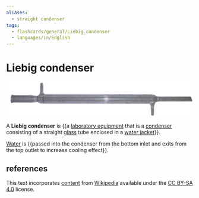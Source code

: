 ```yaml
---
aliases:
  - straight condenser
tags:
  - flashcards/general/Liebig_condenser
  - languages/in/English
---
```


# Liebig condenser

![LiebigCondenser](../archives/Wikimedia%20Commons/LiebigCondenser.jpg)

A __Liebig condenser__ is {{a [laboratory equipment](laboratory%20equipment.md) that is a [condenser](condenser.md) consisting of a straight [glass](glass.md) tube enclosed in a [water jacket](water%20jacket.md)}}. <!--SR:!2024-01-06,172,250-->

[Water](water.md) is {{passed into the condenser from the bottom inlet and exits from the top outlet to increase cooling effect}}. <!--SR:!2024-06-02,277,270-->

## references

This text incorporates [content](https://en.wikipedia.org/wiki/Liebig_condenser) from [Wikipedia](Wikipedia.md) available under the [CC BY-SA 4.0](https://creativecommons.org/licenses/by-sa/4.0/) license.
